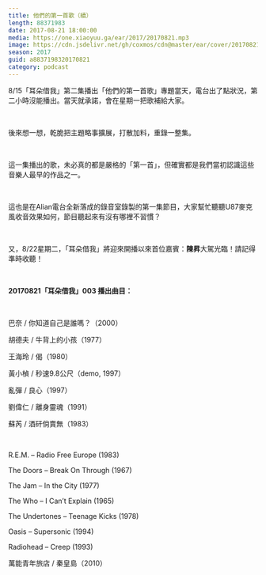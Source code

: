 ```yaml
---
title: 他們的第一首歌（續）
length: 88371983
date: 2017-08-21 18:00:00
media: https://one.xiaoyuu.ga/ear/2017/20170821.mp3
image: https://cdn.jsdelivr.net/gh/coxmos/cdn@master/ear/cover/20170821.jpg
season: 2017
guid: a8837198320170821
category: podcast
---
```


<p>8/15「耳朵借我」第二集播出「他們的第一首歌」專題當天，電台出了點狀況，第二小時沒能播出。當天就承諾，會在星期一把歌補給大家。</p>
<br/>
<p>後來想一想，乾脆把主題略事擴展，打散加料，重錄一整集。</p>
<br/>
<p>這一集播出的歌，未必真的都是嚴格的「第一首」，但確實都是我們當初認識這些音樂人最早的作品之一。</p>
<br/>
<p>這也是在Alian電台全新落成的錄音室錄製的第一集節目，大家幫忙聽聽U87麥克風收音效果如何，節目聽起來有沒有哪裡不習慣？</p>
<br/>
<p>又，8/22星期二，「耳朵借我」將迎來開播以來首位嘉賓：<strong>陳昇</strong>大駕光臨！請記得準時收聽！</p>
<br/>
<p>
<p><strong>20170821「耳朵借我」003 播出曲目：</strong></p>
<br/>
<p>巴奈 / 你知道自己是誰嗎？（2000）</p>
<p>胡德夫 / 牛背上的小孩（1977）</p>
<p>王海玲 / 偈（1980）</p>
<p>黃小楨 / 秒速9.8公尺（demo, 1997）</p>
<p>亂彈 / 良心（1997）</p>
<p>劉偉仁 / 離身靈魂（1991）</p>
<p>蘇芮 / 酒矸倘賣無（1983）</p>
<br/>
<p>R.E.M. – Radio Free Europe (1983)</p>
<p>The Doors – Break On Through (1967)</p>
<p>The Jam – In the City (1977)</p>
<p>The Who – I Can’t Explain (1965)</p>
<p>The Undertones – Teenage Kicks (1978)</p>
<p>Oasis – Supersonic (1994)</p>
<p>Radiohead – Creep (1993)</p>
<p>萬能青年旅店 / 秦皇島（2010）</p>
</p>
<p>

</p> <br/>

